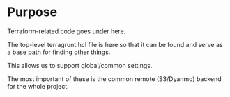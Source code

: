 # Purpose

Terraform-related code goes under here.

The top-level terragrunt.hcl file is here so that it can be found
and serve as a base path for finding other things.

This allows us to support global/common settings.

The most important of these is the common remote (S3/Dyanmo)
backend for the whole project.
